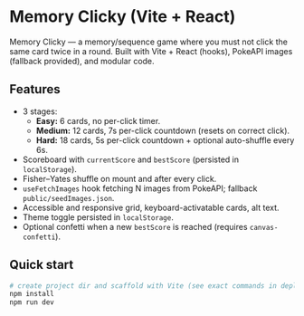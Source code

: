 # Memory Clicky (Vite + React)

Memory Clicky — a memory/sequence game where you must not click the same card twice in a round. Built with Vite + React (hooks), PokeAPI images (fallback provided), and modular code.

## Features

- 3 stages:
  - **Easy:** 6 cards, no per-click timer.
  - **Medium:** 12 cards, 7s per-click countdown (resets on correct click).
  - **Hard:** 18 cards, 5s per-click countdown + optional auto-shuffle every 6s.
- Scoreboard with `currentScore` and `bestScore` (persisted in `localStorage`).
- Fisher–Yates shuffle on mount and after every click.
- `useFetchImages` hook fetching N images from PokeAPI; fallback `public/seedImages.json`.
- Accessible and responsive grid, keyboard-activatable cards, alt text.
- Theme toggle persisted in `localStorage`.
- Optional confetti when a new `bestScore` is reached (requires `canvas-confetti`).

## Quick start

```bash
# create project dir and scaffold with Vite (see exact commands in deployment section)
npm install
npm run dev
